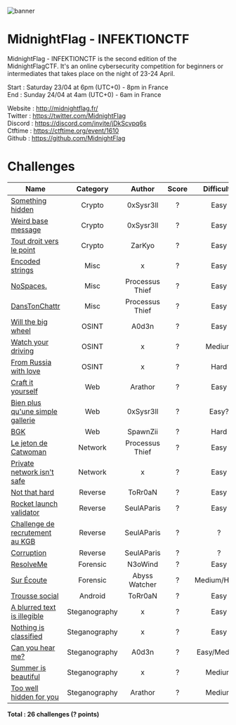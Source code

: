 ![banner](https://pbs.twimg.com/profile_banners/1324819457764696071/1648392635/1500x500)

# MidnightFlag  - INFEKTIONCTF

MidnightFlag - INFEKTIONCTF is the second edition of the MidnightFlagCTF. It's an online cybersecurity competition for beginners or intermediates that takes place on the night of 23-24 April.

Start : Saturday 23/04 at 6pm (UTC+0) - 8pm in France<br>
End : Sunday 24/04 at 4am (UTC+0) - 6am in France 

Website : http://midnightflag.fr/<br>
Twitter : https://twitter.com/MidnightFlag<br>
Discord : https://discord.com/invite/jDkScvpq6s<br>
Ctftime : https://ctftime.org/event/1610<br>
Github  : https://github.com/MidnightFlag

# Challenges

| Name                                                             | Category      | Author     | Score  | Difficulty |
|------------------------------------------------------------------|:-------------:|:----------:|:------:|:----------:|
| [Something hidden](Cryptographie/Something_hidden)               | Crypto        | 0xSysr3ll  | ?      |Easy        |
| [Weird base message](Cryptographie/weird_base_message)           | Crypto        | 0xSysr3ll  | ?      |Easy        |
| [Tout droit vers le point](Cryptographie/Tout-droit-vers-le-point)| Crypto        | ZarKyo    | ?      |Easy        |
| [Encoded strings](Misc/encoded_strings)                          | Misc          | x          | ?      |Easy        |
| [NoSpaces.](Misc/No_space)                                       | Misc          | Processus Thief     | ?     |Easy|
| [DansTonChattr](Misc/dans_ton_chattr)                            | Misc          | Processus Thief     | ?     |Easy|
| [Will the big wheel](OSINT/Will_the_big_wheel)                   | OSINT         | A0d3n      | ?      |Easy        |
| [Watch your driving](OSINT/watch_your_driving)                   | OSINT         | x          | ?      |Medium      |
| [From Russia with love](OSINT/from_russia_with_love)             | OSINT         | x          | ?      |Hard        |
| [Craft it yourself](Web/craft_it_yourself)                       | Web           | Arathor    | ?      |Easy        |       
| [Bien plus qu'une simple gallerie](Web/Bien_plus%20qu_une_simpe_gallerie) | Web    | 0xSysr3ll| ?      |Easy?       |       
| [BGK](Web/BGK)                                                   | Web           | SpawnZii   | ?      |Hard        |            
| [Le jeton de Catwoman](Réseau/le_jeton_de_catwoman)              | Network       | Processus Thief     | ?    |Easy |
| [Private network isn't safe](Réseau/private_network_isnt_safe)   | Network       | x          | ?      |Easy        |
| [Not that hard](Reverse/Not_that_hard)                           | Reverse       | ToRr0aN    | ?      |Easy        |
| [Rocket launch validator](Reverse/rocket_launch_validator)       | Reverse       | SeulAParis | ?      |Easy        |
| [Challenge de recrutement au KGB](Reverse/challenge_recrutement_kgb) | Reverse   | SeulAParis | ?      |?           |
| [Corruption](Reverse/corruption)                                 | Reverse       | SeulAParis | ?      |?           |
| [ResolveMe](Forensic/ResolveME)                                  | Forensic      | N3oWind    | ?      |  Easy      |
| [Sur Écoute](Forensic/Sur_écoute_Réseau_Abyss_Watcher)           | Forensic    | Abyss Watcher| ?      |Medium/Hard?|
| [Trousse social](Android/Trousse_social)                         | Android       | ToRr0aN    | ?      |  Easy      |
| [A blurred text is illegible](Stéganographie/a_blurred_text_is_illegible) | Steganography | x  | ?      | Easy      |
| [Nothing is classified](Stéganographie/nothing_is_classified)     | Steganography | x          | ?      |Easy       |
| [Can you hear me?](Stéganographie/Can_You_Hear_Me)                | Steganography | A0d3n      | ?      |Easy/Medium|
| [Summer is beautiful](Stéganographie/summer_is_beautiful)         | Steganography | x          | ?      |Medium     |
| [Too well hidden for you](Stéganographie/Too_well_hidden_for_you) | Steganography | Arathor    | ?      |Medium     |


**Total : 26 challenges (? points)**
